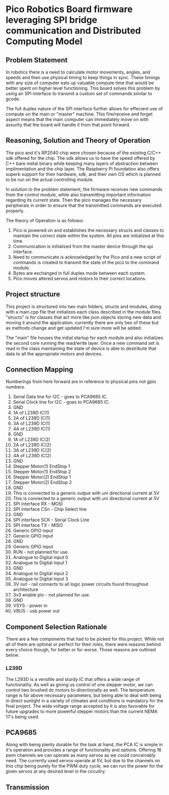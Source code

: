 # Pico Robotics Board firmware leveraging SPI bridge communication and Distributed Computing Model

## Problem Statement
In robotics there is a need to calculate motor movements, angles, and speeds and then use physical timing to keep things in sync. These timings with any size of computer eats up valuable compute time that would be better spent on higher level functioning. This board solves this problem by using an SPI interface to transmit a custom set of commands similar to gcode.

The full duplex nature of the SPI interface further allows for effecient use of compute on the main or "master" machine. This fire/receive and forget aspect means that the main computer can immediately move on with assurity that the board will handle it from that point forward. 

## Reasoning, Solution and Theory of Operation

The pico and it's RP2040 chip were chosen because of the existing C/C++ sdk offered for the chip. The sdk allows us to have the speed offered by C++ bare metal binary while keeping many layers of abstraction between implimentation and the chip layer. The Raspberry Pi foundation also offers superb support for their hardware, sdk, and their own OS which is planned to be run on the actual controlling module.

In solution to the problem statement, the firmware receives new commands from the control module, while also transmitting important information regarding its current state. Then the pico manages the necessary peripherals in order to ensure that the transmitted commands are executed properly. 

The theory of Operation is as follows: 
1. Pico is powered on and establishes the necessary structs and classes to maintain the correct state within the system. All pins are initialized at this time. 
2. Communication is initialized from the master device through the spi interface.
3. Need to communicate is acknowledged by the Pico and a new script of commands is created to transmit the state of the pico to the command module. 
4. Bytes are exchanged in full duplex mode between each system. 
5. Pico moves altered servos and motors to their correct locations.

## Project structure

This project is structured into two main folders, structs and modules, along with a main.cpp file that initializes each class described in the module files. "structs" is for classes that act more like json objects storing new data and moving it around the application. currently there are only two of these but as methods change and get updated I'm sure more will be added. 

The "main" file houses the initial startup for each module and also initializes the second core running the read/write layer. Once a new command set is read in the class maintaining the state of device is able to destribute that data to all the appropriate motors and devices. 

## Connection Mapping

Numberings from here forward are in reference to physical pins not gpio numbers. 

1. Serial Data line for I2C - goes to PCA9685 IC. 
2. Serial Clock line for I2C - goes to PCA9685 IC.
3. GND
4. 1A of L239D IC(1)
5. 2A of L239D IC(1)
6. 3A of L239D IC(1)
7. 4A of L239D IC(1)
8. GND
9. 1A of L239D IC(2)
10. 2A of L239D IC(2)
11. 3A of L239D IC(2)
12. 4A of L239D IC(2)
13. GND
14. Stepper Motor(1) EndStop 1
15. Stepper Motor(1) EndStop 2
16. Stepper Motor(2) EndStop 1
17. Stepper Motor(2) EndStop 2
18. GND
19. This is connected to a generic output with uni directional current at 5V
20. This is connected to a generic output with uni directional current at 5V
21. SPI interface RX - MOSI
22. SPI interface CSn - Chip Select line
23. GND
24. SPI interface SCK - Serial Clock Line
25. SPI interface TX - MISO
26. Generic GPIO input
27. Generic GPIO input
28. GND
29. Generic GPIO input
30. RUN - not planned for use. 
31. Analogue to Digital input 0
32. Analogue to Digital input 1
33. GND
34. Analogue to Digital input 2
35. Analogue to Digital input 3
36. 3V out - rail connects to all logic power circuits found throughout architecture
37. 3v3 enable pin - not planned for use. 
38. GND
39. VSYS - power in
40. VBUS - usb power out

## Component Selection Rationale

There are a few components that had to be picked for this project. While not all of them are optimal or perfect for their roles, there were reasons behind every choice though, for better or for worse. Those reasons are outlined below. 

### L239D

The L293D is a versitile and sturdy IC that offers a wide range of functionality. As well as giving us control of one stepper motor, we can control two brushed dc motors bi-directionally as well. The temperature range is far above necessary parameters, but being able to deal with being in direct sunlight in a variety of climates and conditions is mandatory for the final project. The wide voltage range accepted by it is also favorable for future upgrades to more powerful stepper motors than the current NEMA 17's being used. 

## PCA9685

Along with being plenty durable for the task at hand, the PCA IC is simple in it's operation and provides a range of functionality and options. Offering 16 pwm channels we can operate as many servos as we could conceivably need. The currently used servos operate at 5V, but due to the channels on this chip being purely for the PWM duty cycle, we can run the power for the given servos at any desired level in the circuitry. 

## Transmission

